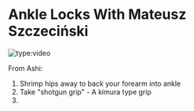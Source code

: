 # Ankle Locks With Mateusz Szczeciński
![type:video](https://www.youtube-nocookie.com/embed/mdPukcG7aik)

From Ashi:
1. Shrimp hips away to back your forearm into ankle
2. Take "shotgun grip" - A kimura type grip
3. 